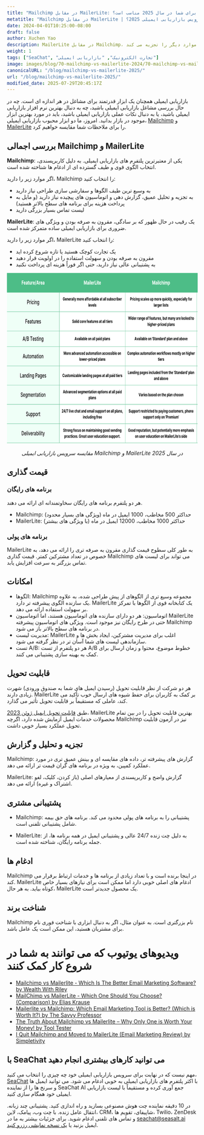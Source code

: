 ```yaml
---
title: "Mailchimp در مقابل MailerLite: کدام سرویس بازاریابی ایمیلی برای شما در سال 2025 مناسب است؟"
metatitle: "Mailchimp در مقابل MailerLite | سرویس بازاریابی ایمیلی 2025؟"
date: 2024-04-01T10:25:00-08:00
draft: false
author: Xuchen Yao
description: MailerLite در مقابل Mailchimp، کدام سرویس ایمیل برای شما مناسب است؟ مقایسه عمیق ما ویژگی ها، قیمت گذاری و موارد دیگر را تجزیه می کند.
weight: 1
tags: ["SeaChat", "تجارت الکترونیک", "بازاریابی ایمیلی"]
image: images/blog/70-mailchimp-vs-mailerlite-2024/70-mailchimp-vs-mailerlite-2024.jpg
canonicalURL: "/blog/mailchimp-vs-mailerlite-2025/"
url: "/blog/mailchimp-vs-mailerlite-2025/"
modified_date: 2025-07-29T20:45:17Z
---
```


بازاریابی ایمیلی همچنان یک ابزار قدرتمند برای مشاغل در هر اندازه ای است. چه در حال بررسی مشاغل بازاریابی ایمیلی باشید، چه به دنبال بهترین نرم افزار بازاریابی ایمیلی باشید، یا به دنبال نکات عملی بازاریابی ایمیلی باشید، باید در مورد بهترین ابزار موجود در بازار بدانید. امروز، ما دو ابزار محبوب بازاریابی ایمیلی، [Mailchimp](https://mailchimp.com/) و [MailerLite](https://www.mailerlite.com/) را برای ملاحظات شما مقایسه خواهیم کرد.


## بررسی اجمالی Mailchimp و MailerLite

**Mailchimp**: یکی از معتبرترین پلتفرم های بازاریابی ایمیلی. به دلیل کاربرپسندی، انتخاب الگوی قوی و طیف گسترده ای از ادغام ها شناخته شده است.

اگر موارد زیر را دارید، Mailchimp را انتخاب کنید:

- به وسیع ترین طیف الگوها و سفارشی سازی طراحی نیاز دارید
- به تجزیه و تحلیل عمیق، گزارش دهی و اتوماسیون های پیچیده نیاز دارید (و مایل به پرداخت هزینه برای برنامه های سطح بالاتر هستید)
- لیست تماس بسیار بزرگی دارید



**MailerLite**: یک رقیب در حال ظهور که بر سادگی، مقرون به صرفه بودن و ویژگی های ضروری برای بازاریابی ایمیلی ساده متمرکز شده است.

اگر موارد زیر را دارید، MailerLite را انتخاب کنید:

- یک تجارت کوچک هستید یا تازه شروع کرده اید
- مقرون به صرفه بودن و سهولت استفاده را در اولویت قرار دهید
- به پشتیبانی عالی نیاز دارید، حتی اگر فوراً هزینه ای پرداخت نکنید

<center>
<img height="450px" src="/images/blog/70-mailchimp-vs-mailerlite-2024/mailchimp-and-mailerlite-email-marketing-service-comparison-2024.png" alt="مقایسه سرویس بازاریابی ایمیلی Mailchimp و MailerLite در سال 2025"/>

*مقایسه سرویس بازاریابی ایمیلی Mailchimp و MailerLite در سال 2025*
</center>

## قیمت گذاری

### برنامه های رایگان

هر دو پلتفرم برنامه های رایگان سخاوتمندانه ای ارائه می دهند.

- Mailchimp: حداکثر 500 مخاطب، 1000 ایمیل در ماه (ویژگی های بسیار محدود)
- MailerLite: حداکثر 1000 مخاطب، 12000 ایمیل در ماه (با ویژگی های بیشتر)

### برنامه های پولی
MailerLite به طور کلی سطوح قیمت گذاری مقرون به صرفه تری را ارائه می دهد، به خصوص در تعداد مشترکین کمتر. قیمت گذاری Mailchimp می تواند برای لیست های تماس بزرگتر به سرعت افزایش یابد.

## امکانات


- الگوها: Mailchimp مجموعه وسیع تری از الگوهای از پیش طراحی شده، به علاوه یک سازنده الگوی پیشرفته تر دارد. MailerLite یک کتابخانه قوی از الگوها با تمرکز بر سهولت استفاده ارائه می دهد.
- اتوماسیون: هر دو دارای سازنده های اتوماسیون هستند، اما اتوماسیون MailerLite حتی در طرح رایگان نیز موجود است. ویژگی های اتوماسیون پیشرفته Mailchimp در برنامه های سطح بالاتر باز می شود.
- مدیریت لیست: MailerLite اغلب برای مدیریت مشترکین، ایجاد بخش ها و سازماندهی لیست های شما آسان تر در نظر گرفته می شود.
- تست A/B: هر دو پلتفرم از تست A/B خطوط موضوع، محتوا و زمان ارسال برای کمک به بهینه سازی پشتیبانی می کنند.


## قابلیت تحویل

هر دو شرکت از نظر قابلیت تحویل (رسیدن ایمیل های شما به صندوق ورودی) شهرت زیادی دارند. MailerLite بر کمک به کاربران برای حفظ شیوه های ارسال خوب تأکید می کند، عاملی که مستقیماً بر قابلیت تحویل تأثیر می گذارد.

طبق [​​قابلیت تحویل ایمیل ژوئن 2023](https://www.emailtooltester.com/en/blog/email-deliverability-june-2023/)، MailerLite بهترین قابلیت تحویل را در بین تمام محصولات خدمات ایمیل آزمایش شده دارد، اگرچه Mailchimp نیز در آزمون قابلیت تحویل عملکرد بسیار خوبی داشت.

## تجزیه و تحلیل و گزارش

Mailchimp: گزارش های پیشرفته تر، داده های مقایسه ای و بینش عمیق تری در مورد عملکرد کمپین، به ویژه در برنامه های گران قیمت تر ارائه می دهد.

MailerLite: گزارش واضح و کاربرپسندی از معیارهای اصلی (باز کردن، کلیک، لغو اشتراک و غیره) ارائه می دهد.

## پشتیبانی مشتری

- Mailchimp: پشتیبانی را به برنامه های پولی محدود می کند. برنامه های حق بیمه شامل پشتیبانی تلفنی است.

- MailerLite: به دلیل چت زنده 24/7 عالی و پشتیبانی ایمیل در همه برنامه ها، از جمله برنامه رایگان، شناخته شده است.

## ادغام ها
Mailchimp در اینجا برنده است و با تعداد زیادی از برنامه ها و خدمات ارتباط برقرار می کند. MailerLite ادغام های اصلی خوبی دارد اما ممکن است برای نیازهای بسیار خاص کوتاه بیاید. به هر حال، MailerLite یک محصول جدیدتر است.

## شناخت برند
Mailchimp نام بزرگتری است. به عنوان مثال، اگر به دنبال ابزاری با شناخت فوری نام برای مشتریان هستید، این ممکن است یک عامل باشد.


# ویدیوهای یوتیوب که می توانند به شما در شروع کار کمک کنند

- [Mailchimp vs Mailerlite - Which Is The Better Email Marketing Software? by Wealth With Riley](https://www.youtube.com/watch?v=lYaWNT4GqFM)
- [MailChimp vs MailerLite - Which One Should You Choose? (Comparison) by Elias Krause](https://www.youtube.com/watch?v=aKjYio1rJcA)
- [Mailerlite vs Mailchimp: Which Email Marketing Tool is Better? (Which is Worth It?) by The Savvy Professor](https://www.youtube.com/watch?v=4mmyr8pV9as)
- [The Truth About Mailchimp vs Mailerlite – Why Only One is Worth Your Money! by Tool Tester](https://www.youtube.com/watch?v=93jal7psCzE)
- [I Quit Mailchimp and Moved to MailerLite (Email Marketing Review) by Simpletivity](https://www.youtube.com/watch?v=75Bu2NmqE9o)

## با SeaChat می توانید کارهای بیشتری انجام دهید

مهم نیست که در نهایت برای سرویس بازاریابی ایمیلی خود چه چیزی را انتخاب می کنید، [SeaChat](https://chat.seasalt.ai/?utm_source=blog) با اکثر پلتفرم های بازاریابی ایمیلی به خوبی ادغام می شود. می توانید ایمیل ها و سرنخ ها را از نماینده SeaChat AI جمع آوری کرده و مستقیماً با لیست بازاریابی ایمیلی خود همگام سازی کنید.

در 10 دقیقه نماینده چت هوش مصنوعی بسازید و راه اندازی کنید. پشتیبانی چند زبانه. انتقال عامل زنده. با چت وب، پیامک، لاین، CRM، شاپیفای، تقویم ها، Twilio، ZenDesk و تماس های تلفنی ادغام شوید. برای جزئیات بیشتر به ما در [seachat@seasalt.ai](mailto:seameet@seasalt.ai) ایمیل بزنید یا [یک نسخه نمایشی رزرو کنید](https://meetings.hubspot.com/seasalt-ai/seasalt-meeting).